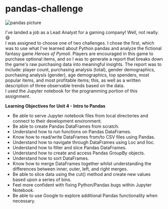 # pandas-challenge
![pandas picture](https://github.com/RutgersCodingBootcamp/RU-JER-DATA-PT-01-2020/blob/master/02-Homework/04-Pandas/Instructions/Images/Fantasy.png?raw=true)  

I've landed a job as a Lead Analyst for a gaming company! Well, not really.  
:sweat_smile:  
I was assigned to choose one of two challenges. I chose the first, which was to use what I've learned about Python pandas and analyze the fictional fantasy game *Heroes of Pymoli*. Players are encouraged in this game to purchase optional items, and so I was to generate a report that breaks down the game's raw purchasing data into meaningful insights. The report was to include: player count, purchasing analysis (total), gender demographics, purchasing analysis (gender), age demographics, top spenders, most popular items, and most profitable items; this, as well as a written description of three observable trends based on the data.  
I used the Jupyter notebook for the programming portion of this assignment.  
  
**Learning Objectives for Unit 4 - Intro to Pandas**
- Be able to serve Jupyter notebook files from local directories and connect to their development environment.
- Be able to create Pandas DataFrames from scratch.
- Understand how to run functions on Pandas DataFrames.
- Know how to read/write DataFrames from/to CSV files using Pandas.
- Understand how to navigate through DataFrames using Loc and Iloc.
- Understand how to filter and slice Pandas DataFrames.
- Understand how to create and access Pandas GroupBy objects.
- Understand how to sort DataFrames.
- Know how to merge DataFrames together whilst understanding the differences between inner, outer, left, and right merges.
- Be able to slice data using the cut() method and create new values based upon a series of bins.
- Feel more confident with fixing Python/Pandas bugs within Jupyter Notebook.
- Be able to use Google to explore additional Pandas functionality when necessary.
